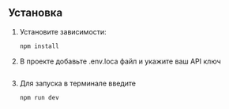 ## Установка

1. Установите зависимости:
   ```bash
   npm install
2. В проекте добавьте .env.loca файл и  укажите ваш API ключ
   ```bash NEWS_API_KEY= ваш API Key

3. Для запуска в терминале введите
   ```bash
   npm run dev